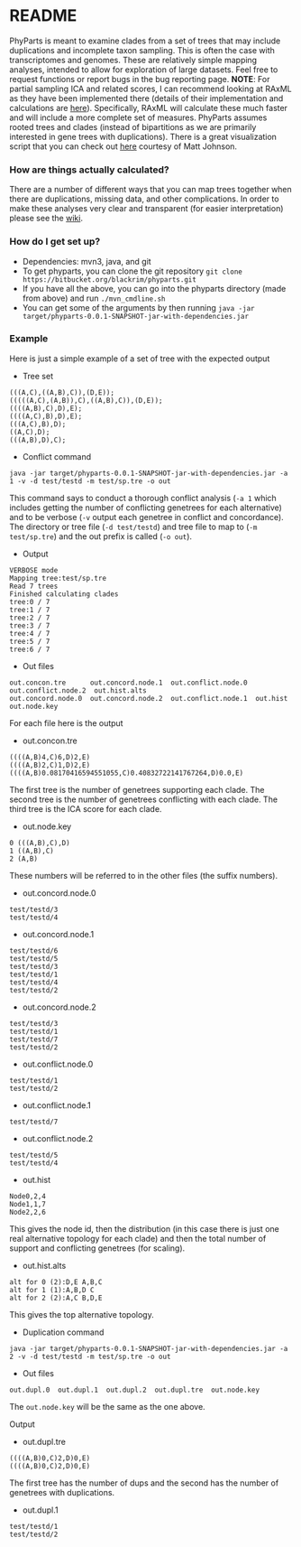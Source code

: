 # README #

PhyParts is meant to examine clades from a set of trees that may include
duplications and incomplete taxon sampling. This is often the case with
transcriptomes and genomes. These are relatively simple mapping analyses, intended to allow for exploration of large datasets. Feel free to request functions or report bugs in the bug reporting page. **NOTE**: For partial sampling ICA and related 
scores, I can recommend looking at RAxML as they have been implemented 
there (details of their implementation and calculations are [here](http://biorxiv.org/content/biorxiv/early/2015/07/06/022053.full.pdf)). 
Specifically, RAxML will calculate these much faster and will include a 
more complete set of measures. PhyParts assumes rooted trees and clades
(instead of bipartitions as we are primarily interested in gene trees 
with duplications). There is a great visualization script that you can 
check out [here](https://github.com/mossmatters/MJPythonNotebooks/blob/master/PhyParts_PieCharts.ipynb) courtesy of Matt Johnson. 

### How are things actually calculated? ###
There are a number of different ways that you can map trees together when there are duplications, missing data, and other complications. In order to make these analyses very clear and transparent (for easier interpretation) please see the [wiki](https://bitbucket.org/blackrim/phyparts/wiki/). 
 

### How do I get set up? ###

* Dependencies: mvn3, java, and git
* To get phyparts, you can clone the git repository `git clone https://bitbucket.org/blackrim/phyparts.git`
* If you have all the above, you can go into the phyparts directory (made from above) and run `./mvn_cmdline.sh`
* You can get some of the arguments by then running `java -jar target/phyparts-0.0.1-SNAPSHOT-jar-with-dependencies.jar`

### Example ###

Here is just a simple example of a set of tree with the expected output

* Tree set
```
(((A,C),((A,B),C)),(D,E));
(((((A,C),(A,B)),C),((A,B),C)),(D,E));
((((A,B),C),D),E);
((((A,C),B),D),E);
(((A,C),B),D);
((A,C),D);
(((A,B),D),C);
```

* Conflict command
```
java -jar target/phyparts-0.0.1-SNAPSHOT-jar-with-dependencies.jar -a 1 -v -d test/testd -m test/sp.tre -o out
```
This command says to conduct a thorough conflict analysis (`-a 1` which includes getting the number of conflicting genetrees for each alternative) and to be verbose (`-v` output each genetree in conflict and concordance). The directory or tree file (`-d test/testd`) and tree file to map to (`-m test/sp.tre`) and the out prefix is called (`-o out`). 

* Output
```
VERBOSE mode
Mapping tree:test/sp.tre
Read 7 trees
Finished calculating clades
tree:0 / 7
tree:1 / 7
tree:2 / 7
tree:3 / 7
tree:4 / 7
tree:5 / 7
tree:6 / 7
```

* Out files
```
out.concon.tre      out.concord.node.1  out.conflict.node.0  out.conflict.node.2  out.hist.alts
out.concord.node.0  out.concord.node.2  out.conflict.node.1  out.hist             out.node.key
```

For each file here is the output

* out.concon.tre
```
((((A,B)4,C)6,D)2,E)
((((A,B)2,C)1,D)2,E)
((((A,B)0.08170416594551055,C)0.40832722141767264,D)0.0,E)
```
The first tree is the number of genetrees supporting each clade. The second tree is the number of genetrees conflicting with each clade. The third tree is the ICA score for each clade.

* out.node.key
```
0 (((A,B),C),D)
1 ((A,B),C)
2 (A,B)
```
These numbers will be referred to in the other files (the suffix numbers).

* out.concord.node.0

```
test/testd/3
test/testd/4
```
* out.concord.node.1
```
test/testd/6
test/testd/5
test/testd/3
test/testd/1
test/testd/4
test/testd/2
```
* out.concord.node.2
```
test/testd/3
test/testd/1
test/testd/7
test/testd/2
```
* out.conflict.node.0
```
test/testd/1
test/testd/2
```
* out.conflict.node.1
```
test/testd/7
```
* out.conflict.node.2
```
test/testd/5
test/testd/4
```

* out.hist
```
Node0,2,4
Node1,1,7
Node2,2,6
```
This gives the node id, then the distribution (in this case there is just one real alternative topology for each clade) and then the total number of support and conflicting genetrees (for scaling). 

* out.hist.alts
```
alt for 0 (2):D,E A,B,C
alt for 1 (1):A,B,D C
alt for 2 (2):A,C B,D,E
```
This gives the top alternative topology.

* Duplication command
```
java -jar target/phyparts-0.0.1-SNAPSHOT-jar-with-dependencies.jar -a 2 -v -d test/testd -m test/sp.tre -o out
```

* Out files
```
out.dupl.0  out.dupl.1  out.dupl.2  out.dupl.tre  out.node.key
```

The `out.node.key` will be the same as the one above.

Output

* out.dupl.tre
```
((((A,B)0,C)2,D)0,E)
((((A,B)0,C)2,D)0,E)
```
The first tree has the number of dups and the second has the number of genetrees with duplications.

* out.dupl.1
```
test/testd/1
test/testd/2
```